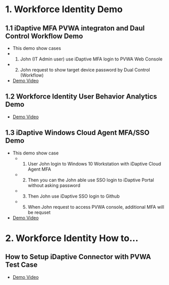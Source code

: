 # 1. Workforce Identity Demo

## 1.1 iDaptive MFA PVWA integraton and Daul Control Workflow Demo
- This demo show cases
-  1. John (IT Admin user) use iDaptive MFA login to PVWA Web Console
-  2. John request to show target device password by Dual Control (Workflow)
- [Demo Video](https://cyberark.kiteworks.com/w/2maRXzyQK1MqIx5g)

## 1.2 Workforce Identity User Behavior Analytics Demo
- [Demo Video](https://cyberark.kiteworks.com/w/awSyQZJCLQ7xSZ3c)

## 1.3 iDaptive Windows Cloud Agent MFA/SSO Demo
- This demo show case
  - 1. User John login to Windows 10 Workstation with iDaptive Cloud Agent MFA
  - 2. Then you can the John able use SSO login to iDaptive Portal without asking password
  - 3. Then John use iDaptive SSO login to Github
  - 5. When John request to access PVWA console, additional MFA will be requset
- [Demo Video](https://cyberark.kiteworks.com/w/FKGi9AROaQceGFRd)

# 2. Workforce Identity How to...

## How to Setup iDaptive Connector with PVWA Test Case
- [Demo Video](https://cyberark.kiteworks.com/w/bPVgC4R0VGh2G6ZK)
